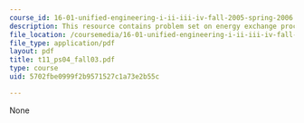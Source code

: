 ```yaml
---
course_id: 16-01-unified-engineering-i-ii-iii-iv-fall-2005-spring-2006
description: This resource contains problem set on energy exchange processes.
file_location: /coursemedia/16-01-unified-engineering-i-ii-iii-iv-fall-2005-spring-2006/5702fbe0999f2b9571527c1a73e2b55c_t11_ps04_fall03.pdf
file_type: application/pdf
layout: pdf
title: t11_ps04_fall03.pdf
type: course
uid: 5702fbe0999f2b9571527c1a73e2b55c

---
```

None